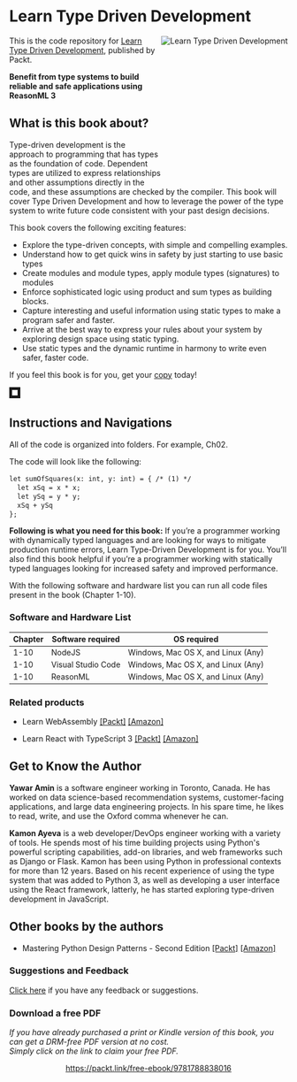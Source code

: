 # Learn Type Driven Development

<a href="https://www.packtpub.com/application-development/learn-type-driven-development?utm_source=github&utm_medium=repository&utm_campaign=9781788838016 "><img src="https://d255esdrn735hr.cloudfront.net/sites/default/files/imagecache/ppv4_main_book_cover/B09613_MockupCover.png" alt="Learn Type Driven Development" height="256px" align="right"></a>

This is the code repository for [Learn Type Driven Development](https://www.packtpub.com/application-development/learn-type-driven-development?utm_source=github&utm_medium=repository&utm_campaign=9781788838016 ), published by Packt.

**Benefit from type systems to build reliable and safe applications using ReasonML 3**

## What is this book about?
Type-driven development is the approach to programming that has types as the foundation of code. Dependent types are utilized to express relationships and other assumptions directly in the code, and these assumptions are checked by the compiler. This book will cover Type Driven Development and how to leverage the power of the type system to write future code consistent with your past design decisions.

This book covers the following exciting features:
* Explore the type-driven concepts, with simple and compelling examples. 
* Understand how to get quick wins in safety by just starting to use basic types 
* Create modules and module types, apply module types (signatures) to modules 
* Enforce sophisticated logic using product and sum types as building blocks. 
* Capture interesting and useful information using static types to make a program safer and faster. 
* Arrive at the best way to express your rules about your system by exploring design space using static typing. 
* Use static types and the dynamic runtime in harmony to write even safer, faster code. 

If you feel this book is for you, get your [copy](https://www.amazon.com/dp/1-788-83801-7) today!

<a href="https://www.packtpub.com/?utm_source=github&utm_medium=banner&utm_campaign=GitHubBanner"><img src="https://raw.githubusercontent.com/PacktPublishing/GitHub/master/GitHub.png" 
alt="https://www.packtpub.com/" border="5" /></a>

## Instructions and Navigations
All of the code is organized into folders. For example, Ch02.

The code will look like the following:
```
let sumOfSquares(x: int, y: int) = { /* (1) */
  let xSq = x * x;
  let ySq = y * y;
  xSq + ySq
};
```

**Following is what you need for this book:**
If you’re a programmer working with dynamically typed languages and are looking for ways to mitigate production runtime errors, Learn Type-Driven Development is for you. You’ll also find this book helpful if you’re a programmer working with statically typed languages looking for increased safety and improved performance.

With the following software and hardware list you can run all code files present in the book (Chapter 1-10).
### Software and Hardware List
| Chapter | Software required | OS required |
| -------- | ------------------------------------ | ----------------------------------- |
| 1-10 | NodeJS | Windows, Mac OS X, and Linux (Any) |
| 1-10 | Visual Studio Code | Windows, Mac OS X, and Linux (Any) |
| 1-10 | ReasonML | Windows, Mac OS X, and Linux (Any) |



### Related products
* Learn WebAssembly [[Packt]](https://www.packtpub.com/web-development/learn-webassembly?utm_source=github&utm_medium=repository&utm_campaign=) [[Amazon]](https://www.amazon.com/dp/1788997379)

* Learn React with TypeScript 3 [[Packt]](https://www.packtpub.com/web-development/learn-react-typescript-3?utm_source=github&utm_medium=repository&utm_campaign=9781789610253 ) [[Amazon]](https://www.amazon.com/dp/1789610257)


## Get to Know the Author
**Yawar Amin**
is a software engineer working in Toronto, Canada. He has worked on data science-based recommendation systems, customer-facing applications, and large data engineering projects. In his spare time, he likes to read, write, and use the Oxford comma whenever he can.


**Kamon Ayeva**
is a web developer/DevOps engineer working with a variety of tools. He spends most of his time building projects using Python's powerful scripting capabilities, add-on libraries, and web frameworks such as Django or Flask. Kamon has been using Python in professional contexts for more than 12 years. Based on his recent experience of using the type system that was added to Python 3, as well as developing a user interface using the React framework, latterly, he has started exploring type-driven development in JavaScript.



## Other books by the authors
* Mastering Python Design Patterns - Second Edition [[Packt]](https://www.packtpub.com/application-development/mastering-python-design-patterns-second-edition?utm_source=github&utm_medium=repository&utm_campaign=) [[Amazon]](https://www.amazon.com/dp/B07FNXNXY7)



### Suggestions and Feedback
[Click here](https://docs.google.com/forms/d/e/1FAIpQLSdy7dATC6QmEL81FIUuymZ0Wy9vH1jHkvpY57OiMeKGqib_Ow/viewform) if you have any feedback or suggestions.


### Download a free PDF

 <i>If you have already purchased a print or Kindle version of this book, you can get a DRM-free PDF version at no cost.<br>Simply click on the link to claim your free PDF.</i>
<p align="center"> <a href="https://packt.link/free-ebook/9781788838016">https://packt.link/free-ebook/9781788838016 </a> </p>